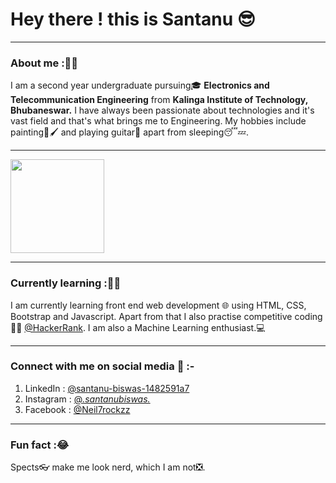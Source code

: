 # Hey there ! this is Santanu 😎

***
### About me :🤙🏼
  I am a second year undergraduate pursuing🎓 **Electronics and Telecommunication Engineering** from **Kalinga Institute of Technology, Bhubaneswar.** I have always been passionate about technologies and it's vast field and that's what brings me to Engineering. My hobbies include painting🎨🖌️ and playing guitar🎸 apart from sleeping😴💤.
  
***
<img src="https://user-images.githubusercontent.com/64271130/87261933-c7f4aa80-c4d5-11ea-8a13-51939973388e.jpg" width="150" height="150">

***

### Currently learning :🧑‍🎓
  I am currently learning front end web development 🌐 using HTML, CSS, Bootstrap and Javascript. Apart from that I also practise competitive coding🐱‍💻 <a       href="https://www.hackerrank.com/dashboard">@HackerRank</a>. I am also a Machine Learning enthusiast.💻 

***
### Connect with me on social media 📲 :-
1. LinkedIn : <a href="https://www.linkedin.com/in/santanu-biswas-1482591a7/">@santanu-biswas-1482591a7</a>
2. Instagram : <a href="https://www.instagram.com/_.santanubiswas._/">@_.santanubiswas._</a>
3. Facebook : <a href="https://www.linkedin.com/in/santanu-biswas-1482591a7/https://www.facebook.com/Neil7rockzz/">@Neil7rockzz</a>

***
### Fun fact :😂
  Spects👓 make me look nerd, which I am not❎.

